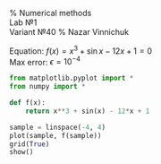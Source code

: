 % Numerical methods <br> Lab №1 <br> Variant №40
% Nazar Vinnichuk

Equation: $f(x)=x^3+\sin{x}-12x+1=0$ <br>
Max error: $\epsilon=10^{-4}$

```python
from matplotlib.pyplot import *
from numpy import *

def f(x):
    return x**3 + sin(x) - 12*x + 1

sample = linspace(-4, 4)
plot(sample, f(sample))
grid(True)
show()
```

<style>
    .mi {
        color: inherit;
    }
</style>
